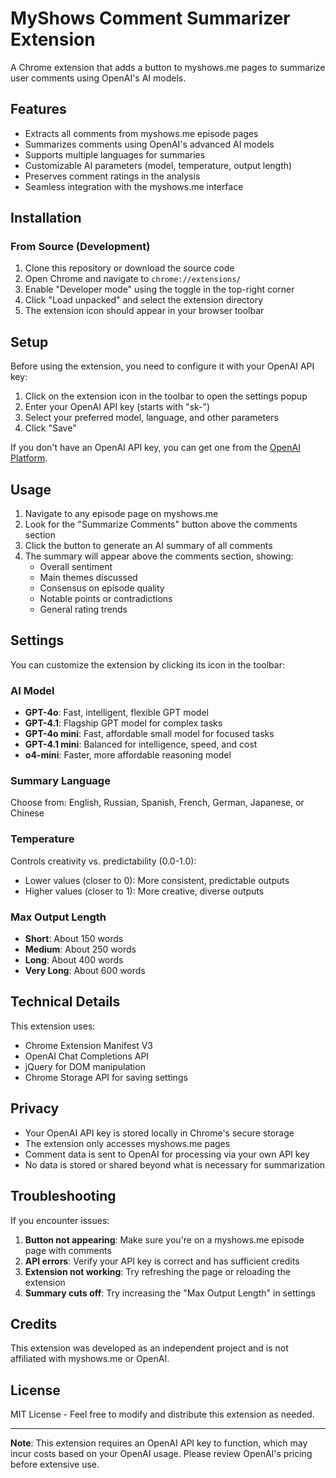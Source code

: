 # MyShows Comment Summarizer Extension

A Chrome extension that adds a button to myshows.me pages to summarize user comments using OpenAI's AI models.

## Features

- Extracts all comments from myshows.me episode pages
- Summarizes comments using OpenAI's advanced AI models
- Supports multiple languages for summaries
- Customizable AI parameters (model, temperature, output length)
- Preserves comment ratings in the analysis
- Seamless integration with the myshows.me interface

## Installation

### From Source (Development)

1. Clone this repository or download the source code
2. Open Chrome and navigate to `chrome://extensions/`
3. Enable "Developer mode" using the toggle in the top-right corner
4. Click "Load unpacked" and select the extension directory
5. The extension icon should appear in your browser toolbar

## Setup

Before using the extension, you need to configure it with your OpenAI API key:

1. Click on the extension icon in the toolbar to open the settings popup
2. Enter your OpenAI API key (starts with "sk-")
3. Select your preferred model, language, and other parameters
4. Click "Save"

If you don't have an OpenAI API key, you can get one from the [OpenAI Platform](https://platform.openai.com/account/api-keys).

## Usage

1. Navigate to any episode page on myshows.me
2. Look for the "Summarize Comments" button above the comments section
3. Click the button to generate an AI summary of all comments
4. The summary will appear above the comments section, showing:
    - Overall sentiment
    - Main themes discussed
    - Consensus on episode quality
    - Notable points or contradictions
    - General rating trends

## Settings

You can customize the extension by clicking its icon in the toolbar:

### AI Model
- **GPT-4o**: Fast, intelligent, flexible GPT model
- **GPT-4.1**: Flagship GPT model for complex tasks
- **GPT-4o mini**: Fast, affordable small model for focused tasks
- **GPT-4.1 mini**: Balanced for intelligence, speed, and cost
- **o4-mini**: Faster, more affordable reasoning model

### Summary Language
Choose from: English, Russian, Spanish, French, German, Japanese, or Chinese

### Temperature
Controls creativity vs. predictability (0.0-1.0):
- Lower values (closer to 0): More consistent, predictable outputs
- Higher values (closer to 1): More creative, diverse outputs

### Max Output Length
- **Short**: About 150 words
- **Medium**: About 250 words
- **Long**: About 400 words
- **Very Long**: About 600 words

## Technical Details

This extension uses:
- Chrome Extension Manifest V3
- OpenAI Chat Completions API
- jQuery for DOM manipulation
- Chrome Storage API for saving settings

## Privacy

- Your OpenAI API key is stored locally in Chrome's secure storage
- The extension only accesses myshows.me pages
- Comment data is sent to OpenAI for processing via your own API key
- No data is stored or shared beyond what is necessary for summarization

## Troubleshooting

If you encounter issues:

1. **Button not appearing**: Make sure you're on a myshows.me episode page with comments
2. **API errors**: Verify your API key is correct and has sufficient credits
3. **Extension not working**: Try refreshing the page or reloading the extension
4. **Summary cuts off**: Try increasing the "Max Output Length" in settings

## Credits

This extension was developed as an independent project and is not affiliated with myshows.me or OpenAI.

## License

MIT License - Feel free to modify and distribute this extension as needed.

---

**Note**: This extension requires an OpenAI API key to function, which may incur costs based on your OpenAI usage. Please review OpenAI's pricing before extensive use.